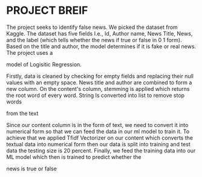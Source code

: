 # PROJECT BREIF

The project seeks to identify false news. We picked the dataset
from Kaggle. The dataset has five fields I.e., Id, Author name,
News Title, News, and the label (which tells whether the news if
true or false in 0 1 form). Based on the title and author, the
model determines if it is fake or real news. The project uses a

model of Logisitic Regression.

Firstly, data is cleaned by checking for empty fields and
replacing their null values with an empty space. News title and
author are combined to form a new column. On the content&#39;s
column, stemming is applied which returns the root word of
every word. String Is converted into list to remove stop words

from the text

Since our content column is in the form of text, we need to
convert it into numerical form so that we can feed the data in
our ml model to train it. To achieve that we applied Tfidf
Vectorizer on our content which converts the textual data into
numerical form then our data is split into training and test data
the testing size is 20 percent. Finally, we feed the training data
into our ML model which then is trained to predict whether the

news is true or false
